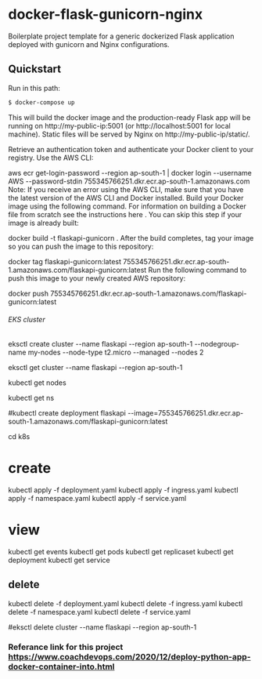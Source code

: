 # docker-flask-gunicorn-nginx

Boilerplate project template for a generic dockerized Flask application deployed with gunicorn and Nginx configurations.
## Quickstart
Run in this path:
```sh
$ docker-compose up
```
This will build the docker image and the production-ready Flask app will be running on http://my-public-ip:5001 (or http://localhost:5001 for local machine). 
Static files will be served by Nginx on http://my-public-ip/static/. 


Retrieve an authentication token and authenticate your Docker client to your registry.
Use the AWS CLI:

aws ecr get-login-password --region ap-south-1 | docker login --username AWS --password-stdin 755345766251.dkr.ecr.ap-south-1.amazonaws.com
Note: If you receive an error using the AWS CLI, make sure that you have the latest version of the AWS CLI and Docker installed.
Build your Docker image using the following command. For information on building a Docker file from scratch see the instructions here . You can skip this step if your image is already built:

docker build -t flaskapi-gunicorn .
After the build completes, tag your image so you can push the image to this repository:

docker tag flaskapi-gunicorn:latest 755345766251.dkr.ecr.ap-south-1.amazonaws.com/flaskapi-gunicorn:latest
Run the following command to push this image to your newly created AWS repository:

docker push 755345766251.dkr.ecr.ap-south-1.amazonaws.com/flaskapi-gunicorn:latest


###### EKS cluster #######

eksctl create cluster --name flaskapi --region ap-south-1 --nodegroup-name my-nodes --node-type t2.micro --managed --nodes 2 

eksctl get cluster --name flaskapi --region ap-south-1

kubectl get nodes

kubectl get ns

#kubectl create deployment flaskapi --image=755345766251.dkr.ecr.ap-south-1.amazonaws.com/flaskapi-gunicorn:latest

cd k8s

# create
kubectl apply -f deployment.yaml
kubectl apply -f ingress.yaml
kubectl apply -f namespace.yaml
kubectl apply -f service.yaml

# view
kubectl get events
kubectl get pods
kubectl get replicaset
kubectl get deployment
kubectl get service

## delete 
kubectl delete -f deployment.yaml
kubectl delete -f ingress.yaml
kubectl delete -f namespace.yaml
kubectl delete -f service.yaml

#eksctl delete cluster --name flaskapi --region ap-south-1

### Referance link for this project https://www.coachdevops.com/2020/12/deploy-python-app-docker-container-into.html










